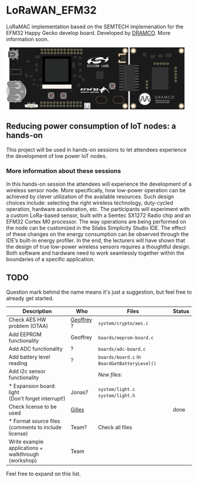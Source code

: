 # LoRaWAN_EFM32
LoRaMAC implementation based on the SEMTECH implemenation for the EFM32 Happy Gecko develop board.
Developed by [DRAMCO](http://www.dramco.be).
More information soon.

![LoRaWAN EFM32 module](./extension_board.png)

## Reducing power consumption of IoT nodes: a hands-on
This project will be used in hands-on sessions to let attendees experience the development of low power IoT nodes.
### More information about these sessions
In this hands-on session the attendees will experience the development of a wireless sensor node. More
specifically, how low-power operation can be achieved by clever utilization of the available resources.
Such design choices include: selecting the right wireless technology, duty-cycled operation, hardware
acceleration, etc.
The participants will experiment with a custom LoRa-based sensor, built with a Semtec SX1272 Radio
chip and an EFM32 Cortex M0 processor. The way operations are being performed on the node can be
customized in the Silabs Simplicity Studio IDE. The effect of these changes on the energy consumption
can be observed through the IDE’s built-in energy profiler.
In the end, the lecturers will have shown that the design of true low-power wireless sensors requires a
thoughtful design. Both software and hardware need to work seamlessly together within the boundaries
of a specific application.

## TODO

Question mark behind the name means it&#39;s just a suggestion, but feel free to already get started.

| Description | Who | Files | Status |
| --- | --- | --- | --- |
| Check AES HW problem (OTAA) | [Geoffrey](https://github.com/geoffreyottoy) ? | `system/crypto/aes.c` | |
| Add EEPROM functionality | Geoffrey | `boards/eeprom-board.c` | |
| Add ADC functionality | ? | `boards/adc-board.c` | |
| Add battery level reading | ? | `boards/board.c` in `BoardGetBatteryLevel()`  | |
| Add i2c sensor functionality |   | _New files:_ | |
| * Expansion board: light <br>(Don&#39;t forget interrupt!) | Jonas? | `system/light.c`<br>`system/light.h` | |
| Check license to be used | [Gilles](https://github.com/GillesC) |   | done |
| * Format source files <br>(comments to include license) | Team? | Check all files | |
| Write example applications + walkthrough (workshop) | Team |   | |

Feel free to expand on this list.


